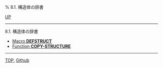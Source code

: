 % 8.1. 構造体の辞書

[UP](8.html)  

---

8.1. 構造体の辞書

- [Macro **DEFSTRUCT**](8.1.defstruct.html)
- [Function **COPY-STRUCTURE**](8.1.copy-structure.html)

---
[TOP](index.html),  [Github](https://github.com/nptcl/npt-japanese)


